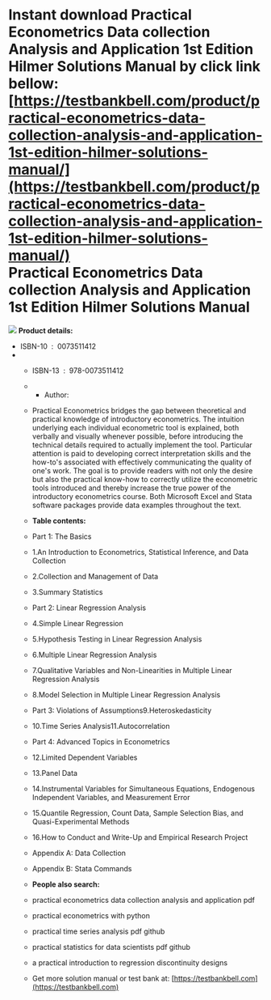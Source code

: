 Instant download **Practical Econometrics Data collection Analysis and Application 1st Edition Hilmer Solutions Manual** by click link bellow:  
[https://testbankbell.com/product/practical-econometrics-data-collection-analysis-and-application-1st-edition-hilmer-solutions-manual/](https://testbankbell.com/product/practical-econometrics-data-collection-analysis-and-application-1st-edition-hilmer-solutions-manual/)  
Practical Econometrics Data collection Analysis and Application 1st Edition Hilmer Solutions Manual
===================================================================================================


![](https://testbankbell.com/wp-content/uploads/2023/05/practical-econometrics-data-collection-analysis-application-1st-edition-hilmer-solutions-manual.jpg)
**Product details:**
* ISBN-10 ‏ : ‎ 0073511412
* * ISBN-13 ‏ : ‎ 978-0073511412
  * * Author:
   
  * Practical Econometrics bridges the gap between theoretical and practical knowledge of introductory econometrics. The intuition underlying each individual econometric tool is explained, both verbally and visually whenever possible, before introducing the technical details required to actually implement the tool. Particular attention is paid to developing correct interpretation skills and the how-to's associated with effectively communicating the quality of one's work. The goal is to provide readers with not only the desire but also the practical know-how to correctly utilize the econometric tools introduced and thereby increase the true power of the introductory econometrics course. Both Microsoft Excel and Stata software packages provide data examples throughout the text.
 
  * **Table contents:**
 
  * Part 1: The Basics
 
  * 1.An Introduction to Econometrics, Statistical Inference, and Data Collection
 
  * 2.Collection and Management of Data
 
  * 3.Summary Statistics
 
  * Part 2: Linear Regression Analysis
 
  * 4.Simple Linear Regression
 
  * 5.Hypothesis Testing in Linear Regression Analysis
 
  * 6.Multiple Linear Regression Analysis
 
  * 7.Qualitative Variables and Non-Linearities in Multiple Linear Regression Analysis
 
  * 8.Model Selection in Multiple Linear Regression Analysis
 
  * Part 3: Violations of Assumptions9.Heteroskedasticity
 
  * 10.Time Series Analysis11.Autocorrelation
 
  * Part 4: Advanced Topics in Econometrics
 
  * 12.Limited Dependent Variables
 
  * 13.Panel Data
 
  * 14.Instrumental Variables for Simultaneous Equations, Endogenous Independent Variables, and Measurement Error
 
  * 15.Quantile Regression, Count Data, Sample Selection Bias, and Quasi-Experimental Methods
 
  * 16.How to Conduct and Write-Up and Empirical Research Project
 
  * Appendix A: Data Collection
 
  * Appendix B: Stata Commands
 
  * **People also search:**
 
  * practical econometrics data collection analysis and application pdf
 
  * practical econometrics with python
 
  * practical time series analysis pdf github
 
  * practical statistics for data scientists pdf github
 
  * a practical introduction to regression discontinuity designs
  *  Get more solution manual or test bank at: [https://testbankbell.com](https://testbankbell.com)
